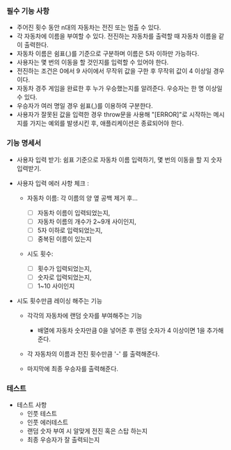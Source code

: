 ### 필수 기능 사항

- 주어진 횟수 동안 n대의 자동차는 전진 또는 멈출 수 있다.
- 각 자동차에 이름을 부여할 수 있다. 전진하는 자동차를 출력할 때 자동차 이름을 같이 출력한다.
- 자동차 이름은 쉼표(,)를 기준으로 구분하며 이름은 5자 이하만 가능하다.
- 사용자는 몇 번의 이동을 할 것인지를 입력할 수 있어야 한다.
- 전진하는 조건은 0에서 9 사이에서 무작위 값을 구한 후 무작위 값이 4 이상일 경우이다.
- 자동차 경주 게임을 완료한 후 누가 우승했는지를 알려준다. 우승자는 한 명 이상일 수 있다.
- 우승자가 여러 명일 경우 쉼표(,)를 이용하여 구분한다.
- 사용자가 잘못된 값을 입력한 경우 throw문을 사용해 "[ERROR]"로 시작하는 메시지를 가지는 예외를 발생시킨 후, 애플리케이션은 종료되어야 한다.

### 기능 명세서

- 사용자 입력 받기: 쉼표 기준으로 자동차 이름 입력하기, 몇 번의 이동을 할 지 숫자 입력받기.
- 사용자 입력 에러 사항 체크 :

  - 자동차 이름:
    각 이름의 양 옆 공백 제거 후...

    - [ ] 자동차 이름이 입력되었는지,
    - [ ] 자동차 이름의 개수가 2~9개 사이인지,
    - [ ] 5자 이하로 입력되었는지,
    - [ ] 중복된 이름이 있는지

  - 시도 횟수:
    - [ ] 횟수가 입력되었는지,
    - [ ] 숫자로 입력되었는지,
    - [ ] 1~10 사이인지

- 시도 횟수만큼 레이싱 해주는 기능

  - 각각의 자동차에 랜덤 숫자를 부여해주는 기능

    - 배열에 자동차 숫자만큼 0을 넣어준 후 랜덤 숫자가 4 이상이면 1을 추가해준다.

  - 각 자동차의 이름과 전진 횟수만큼 '-' 를 출력해준다.

  - 마지막에 최종 우승자를 출력해준다.

### 테스트

- 테스트 사항
  - 인풋 테스트
  - 인풋 에러테스트
  - 랜덤 숫자 부여 시 알맞게 전진 혹은 스탑 하는지
  - 최종 우승자가 잘 출력되는지
